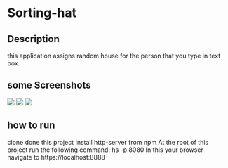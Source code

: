 # Sorting-hat
## Description
this application assigns random house for the person that you type in text box. 

## some Screenshots
![](https://github.com/yitbarekgitore/sorting-hat/blob/master/screenshots/image1.PNG)
![](https://github.com/yitbarekgitore/sorting-hat/blob/master/screenshots/image2.PNG)
![](https://github.com/yitbarekgitore/sorting-hat/blob/master/screenshots/image3.PNG)
## how to run
clone done this project
Install http-server from npm
At the root of this project run the following command: hs -p 8080
In this your browser navigate to https://localhost:8888